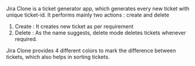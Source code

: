 Jira Clone is a ticket generator app, which generates every new ticket with unique ticket-id.
It performs mainly two actions : create and delete
1. Create : It creates new ticket as per requirement
2. Delete : As the name suggests, delete mode deletes tickets whenever required.

Jira Clone provides 4 different colors to mark the difference between tickets, which also helps in sorting tickets.
